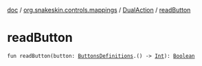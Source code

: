 [doc](../../index.md) / [org.snakeskin.controls.mappings](../index.md) / [DualAction](index.md) / [readButton](./read-button.md)

# readButton

`fun readButton(button: `[`ButtonsDefinitions`](-mapping-definitions/-buttons-definitions/index.md)`.() -> `[`Int`](https://kotlinlang.org/api/latest/jvm/stdlib/kotlin/-int/index.html)`): `[`Boolean`](https://kotlinlang.org/api/latest/jvm/stdlib/kotlin/-boolean/index.html)